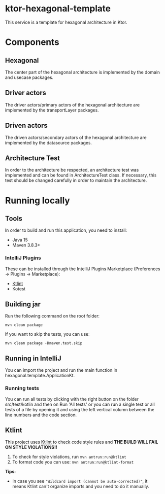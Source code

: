 # ktor-hexagonal-template

This service is a template for hexagonal architecture in Ktor.

# Components

## Hexagonal

The center part of the hexagonal architecture is implemented by the domain and usecase packages.

## Driver actors

The driver actors/primary actors of the hexagonal architecture are implemented by the transportLayer packages.

## Driven actors

The driven actors/secondary actors of the hexagonal architecture are implemented by the datasource packages.

## Architecture Test

In order to the architecture be respected, an architecture test was implemented and can be found in ArchitectureTest class. 
If necessary, this test should be changed carefully in order to maintain the architecture.

# Running locally

## Tools

In order to build and run this application, you need to install:

- Java 15
- Maven 3.8.3+

### IntelliJ Plugins
These can be installed through the IntelliJ Plugins Marketplace (Preferences -> Plugins -> Marketplace):

- [Ktlint](#Ktlint)
- Kotest

## Building jar
Run the following command on the root folder:

```shell
mvn clean package
```

If you want to skip the tests, you can use:

```shell
mvn clean package -Dmaven.test.skip
```

## Running in IntelliJ

You can import the project and run the main function in hexagonal.template.ApplicationKt.

### Running tests

You can run all tests by clicking with the right button on the folder src/test/kotlin and then on Run 'All tests' or 
you can run a single test or all tests of a file by opening it and using the left vertical column between the line numbers and the code section. 

## Ktlint

This project uses [Ktlint](https://ktlint.github.io/) to check code style rules and **THE BUILD WILL FAIL ON STYLE VIOLATIONS!!**

1. To check for style violations, run `mvn antrun:run@ktlint`
2. To format code you can use: `mvn antrun:run@ktlint-format`

**Tips:**
* In case you see `"Wildcard import (cannot be auto-corrected)"`, it means Ktlint can't organize imports and you need to do it manually.
